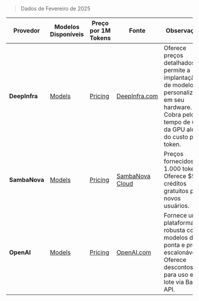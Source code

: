 > Dados de Fevereiro de 2025

| Provedor       | Modelos Disponíveis                                                                                               | Preço por 1M Tokens                                                                                                 | Fonte                                                                                      | Observações                                                                                                                                                                                                                             |
|---------------|------------------------------------------------------------------------------------------------------------------|---------------------------------------------------------------------------------------------------------------------|--------------------------------------------------------------------------------------------|-----------------------------------------------------------------------------------------------------------------------------------------------------------------------------------------------------------------------------------------|
| **DeepInfra**  | [Models](https://deepinfra.com/models)                                     | [Pricing](https://deepinfra.com/pricing)| [DeepInfra.com](https://deepinfra.com)   | Oferece preços detalhados e permite a implantação de modelos personalizados em seu hardware. Cobra pelo tempo de uso da GPU além do custo por token. |
| **SambaNova**  | [Models](https://cloud.sambanova.ai/)                                                | [Pricing](https://cloud.sambanova.ai/plans/pricing)| [SambaNova Cloud](https://cloud.sambanova.ai) | Preços fornecidos por 1.000 tokens. Oferece $5 em créditos gratuitos para novos usuários. |
| **OpenAI**     | [Models](https://openai.com/api/)                                                                                       | [Pricing](https://openai.com/api/pricing)  | [OpenAI.com](https://openai.com/api)   | Fornece uma plataforma robusta com modelos de ponta e preços escalonáveis. Oferece descontos para uso em lote via Batch API. |
